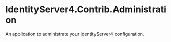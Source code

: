 # IdentityServer4.Contrib.Administration
An application to administrate your IdentityServer4 configuration.
